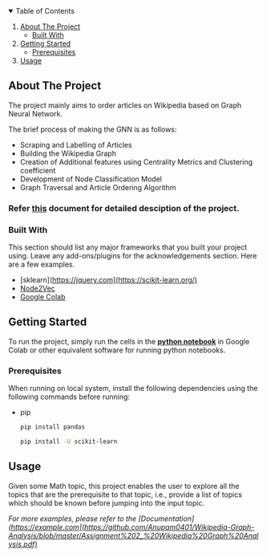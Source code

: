 <!--
*** Thanks for checking out the Best-README-Template. If you have a suggestion
*** that would make this better, please fork the repo and create a pull request
*** or simply open an issue with the tag "enhancement".
*** Thanks again! Now go create something AMAZING! :D
-->



<!-- PROJECT SHIELDS -->
<!--
*** I'm using markdown "reference style" links for readability.
*** Reference links are enclosed in brackets [ ] instead of parentheses ( ).
*** See the bottom of this document for the declaration of the reference variables
*** for contributors-url, forks-url, etc. This is an optional, concise syntax you may use.
*** https://www.markdownguide.org/basic-syntax/#reference-style-links
-->




<!-- TABLE OF CONTENTS -->
<details open="open">
  <summary>Table of Contents</summary>
  <ol>
    <li>
      <a href="#about-the-project">About The Project</a>
      <ul>
        <li><a href="#built-with">Built With</a></li>
      </ul>
    </li>
    <li>
      <a href="#getting-started">Getting Started</a>
      <ul>
        <li><a href="#prerequisites">Prerequisites</a></li>
      </ul>
    </li>
    <li><a href="#usage">Usage</a></li>
  </ol>
</details>



<!-- ABOUT THE PROJECT -->
## About The Project

The project mainly aims to order articles on Wikipedia based on Graph Neural Network.

The brief process of making the GNN is as follows:
* Scraping and Labelling of Articles
* Building the Wikipedia Graph
* Creation of Additional features using Centrality Metrics
and Clustering coefficient
* Development of Node Classification Model
* Graph Traversal and Article Ordering Algorithm

### Refer [this](https://github.com/Anupam0401/Wikipedia-Graph-Analysis/blob/master/Assignment%202_%20Wikipedia%20Graph%20Analysis.pdf) document for detailed desciption of the project.

### Built With

This section should list any major frameworks that you built your project using. Leave any add-ons/plugins for the acknowledgements section. Here are a few examples.
* [sklearn](https://jquery.com](https://scikit-learn.org/)
* [Node2Vec](https://snap.stanford.edu/node2vec/)
* [Google Colab](https://colab.research.google.com)



<!-- GETTING STARTED -->
## Getting Started

To run the project, simply run the cells in the **[python notebook](https://github.com/Anupam0401/Wikipedia-Graph-Analysis/blob/master/Assignment2_wiki_graph_analysis.ipynb)** in Google Colab or other equivalent software for running python notebooks.

### Prerequisites

When running on local system, install the following dependencies using the following commands before running:
* pip
  ```sh
  pip install pandas
  ```
   ```sh
  pip install -U scikit-learn
  ```


<!-- USAGE EXAMPLES -->
## Usage

Given some Math topic, this project enables the user to explore all the topics that are the prerequisite to that topic, i.e., provide a list of topics which should be known before jumping into the input topic.

_For more examples, please refer to the [Documentation](https://example.com](https://github.com/Anupam0401/Wikipedia-Graph-Analysis/blob/master/Assignment%202_%20Wikipedia%20Graph%20Analysis.pdf)_


